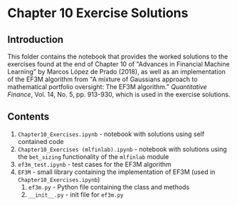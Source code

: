 # Chapter 10 Exercise Solutions

## Introduction
This folder contains the notebook that provides the worked solutions to the exercises found at the end of Chapter 10 of "Advances in Financial Machine Learning" by Marcos López de Prado (2018), as well as an implementation of the EF3M algorithm from "A mixture of Gaussians approach to mathematical portfolio oversight: The EF3M algorithm." _Quantitative Finance_, Vol. 14, No. 5, pp. 913-930, which is used in the exercise solutions.

## Contents
1. `Chapter10_Exercises.ipynb` - notebook with solutions using self contained code
2. `Chapter10_Exercises (mlfinlab).ipynb` - notebook with solutions using the `bet_sizing` functionality of the `mlfinlab` module
2. `ef3m_test.ipynb` - test cases for the EF3M algorithm
3. `EF3M` - small library containing the implementation of EF3M (used in `Chapter10_Exercises.ipynb`)
    1. `ef3m.py` - Python file containing the class and methods
    2. `__init__.py` - init file for `ef3m.py`

